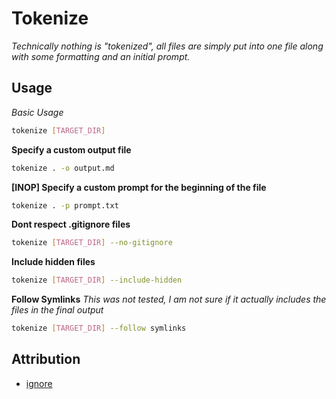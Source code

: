 # Tokenize

_Technically nothing is "tokenized", all files are simply put into one file along with some formatting and an initial prompt._

## Usage

*Basic Usage*
```sh
tokenize [TARGET_DIR]
```

**Specify a custom output file**
```sh
tokenize . -o output.md
```

**[INOP] Specify a custom prompt for the beginning of the file**
```sh
tokenize . -p prompt.txt
```

**Dont respect .gitignore files**
```sh
tokenize [TARGET_DIR] --no-gitignore
```

**Include hidden files**
```sh
tokenize [TARGET_DIR] --include-hidden
```

**Follow Symlinks**
_This was not tested, I am not sure if it actually includes the files in the final output_
```sh
tokenize [TARGET_DIR] --follow symlinks
```

## Attribution
- [ignore](https://github.com/BurntSushi/ripgrep/tree/master/crates/ignore)
